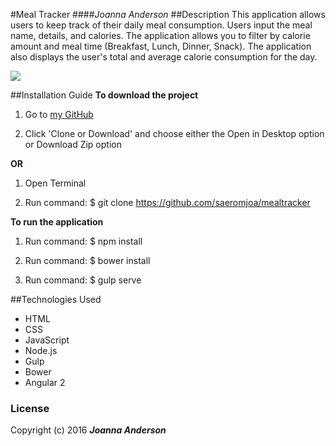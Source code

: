 #Meal Tracker
####_Joanna Anderson_
##Description
This application allows users to keep track of their daily meal consumption. Users input the meal name, details, and calories. The application allows you to filter by calorie amount and meal time (Breakfast, Lunch, Dinner, Snack). The application also displays the user's total and average calorie consumption for the day.

<img src="img/screenshot.png">

##Installation Guide
**To download the project**
1. Go to [my GitHub](https://github.com/saeromjoa/mealtracker)

2. Click 'Clone or Download' and choose either the Open in Desktop option or Download Zip option

**OR**

1. Open Terminal

2. Run command: $ git clone https://github.com/saeromjoa/mealtracker

**To run the application**
1. Run command: $ npm install

2. Run command: $ bower install

3. Run command: $ gulp serve

##Technologies Used
* HTML
* CSS
* JavaScript
* Node.js
* Gulp
* Bower
* Angular 2

### License
Copyright (c) 2016 **_Joanna Anderson_**

